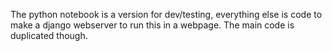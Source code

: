 The python notebook is a version for dev/testing, everything else is code to make a django webserver to run this in a webpage. The main code is duplicated though.
